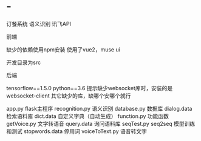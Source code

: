 # -
订餐系统 语义识别 讯飞API

前端

缺少的依赖使用npm安装
使用了vue2，muse ui

开发目录为src

后端

tensorflow==1.5.0
python==3.6
提示缺少websocket库时，安装的是websocket-client
其它缺少的库，缺哪个安哪个就行

app.py flask主程序
recognition.py 语义识别
database.py 数据库
dialog.data 检索语料库
dict.data 自定义字典（自动生成）
function.py 功能函数
getVoice.py 文字转语音
query.data 询问语料库
seqTest.py seq2seq 模型训练和测试
stopwords.data 停用词
voiceToText.py 语音转文字
